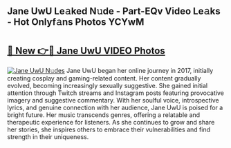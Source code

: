 ## Jane UwU Le𝚊ked N𝚞de - Part-EQv Video Le𝚊ks - Hot Onlyf𝚊ns Photos YCYwM

# <h2><a href="http://ab68784.deff.icu/?id=Jane+UwU">🔗 New 👉🔴 Jane UwU VIDEO Photos</a></h2>

[![Jane UwU N𝚞des](https://i.imgur.com/rIISA9y.gif)](http://ab68784.deff.icu/?id=Jane+UwU)
Jane UwU began her online journey in 2017, initially creating cosplay and gaming-related content. Her content gradually evolved, becoming increasingly sexually suggestive. She gained initial attention through Twitch streams and Instagram posts featuring provocative imagery and suggestive commentary. With her soulful voice, introspective lyrics, and genuine connection with her audience, Jane UwU is poised for a bright future. Her music transcends genres, offering a relatable and therapeutic experience for listeners. As she continues to grow and share her stories, she inspires others to embrace their vulnerabilities and find strength in their uniqueness.
